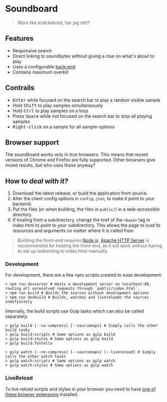 # Soundboard
> More like knäckebröd, har jag rätt?

## Features
- Responsive search
- Direct linking to soundbytes without giving a clue on what's about to play
- Uses a configurable [back-end](https://github.com/team-thyme/soundboard-back-end)
- Contains maximum overkill

## Contrails
- <kbd>Enter</kbd> while focused on the search bar to play a random visible sample
- Hold <kbd>Shift</kbd> to play samples simultaneously
- Hold <kbd>Ctrl</kbd> to play samples on a loop
- Press <kbd>Space</kbd> while not focused on the search bar to stop all playing samples
- <kbd>Right-click</kbd> on a sample for all sample-options

## Browser support
The soundboard works only in _true_ browsers.
This means that recent versions of Chrome and Firefox are fully supported.
Other browsers give mixed results, but who uses those anyway?

## How to _deal with it?_
1. Download the latest release, or build the application from source.
2. Alter the client config options in `config.json`, to make it point to your backend.
3. Put the files (or when building, the files in `public/`) in a web-accessible directory.
4. If hosting from a subdirectory, change the href of the `<base>` tag in index.html to point to your subdirectory. This allows the page to load its resources and arguments no matter where it is called from

> Building the front-end requires [Node.js](https://nodejs.org/). [Apache HTTP Server](https://www.apache.org/) is recommended for hosting the front-end, as it will work without having to set up redirecting to index.html manually.

### Development
For development, there are a few npm scripts created to ease development:
```shell
> npm run devserver # Hosts a development server on localhost:80, routing all unresolved requests through `public/index.html`.
> npm run build # Builds the sources without development options
> npm run devbuild # Builds, watches and livereloads the sources indefinitely
```

Internally, the build scripts use Gulp tasks which can also be called separately:
```shell
> gulp build [--no-compress] [--sourcemaps] # Simply calls the other build tasks
> gulp build:scripts # Same options as gulp build
> gulp build:styles # Same options as gulp build
> gulp build:fontello

> gulp watch [--no-compress] [--sourcemaps] [--livereload] # Simply calls the other watch tasks
> gulp watch:scripts # Same options as gulp watch
> gulp watch:styles # Same options as gulp watch
```

### LiveReload
To live reload scripts and styles in your browser you need to have [one of these browser extensions](http://livereload.com/extensions/) installed.
